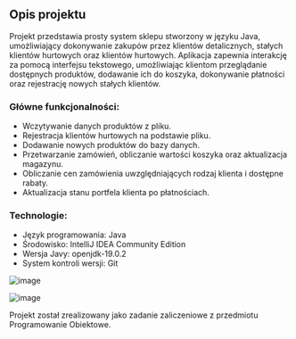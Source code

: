 ## Opis projektu

Projekt przedstawia prosty system sklepu stworzony w języku Java, umożliwiający dokonywanie zakupów przez klientów detalicznych, stałych klientów hurtowych oraz klientów hurtowych. Aplikacja zapewnia interakcję za pomocą interfejsu tekstowego, umożliwiając klientom przeglądanie dostępnych produktów, dodawanie ich do koszyka, dokonywanie płatności oraz rejestrację nowych stałych klientów.

### Główne funkcjonalności:
- Wczytywanie danych produktów z pliku.
- Rejestracja klientów hurtowych na podstawie pliku.
- Dodawanie nowych produktów do bazy danych.
- Przetwarzanie zamówień, obliczanie wartości koszyka oraz aktualizacja magazynu.
- Obliczanie cen zamówienia uwzględniających rodzaj klienta i dostępne rabaty.
- Aktualizacja stanu portfela klienta po płatnościach.

### Technologie:
- Język programowania: Java
- Środowisko: IntelliJ IDEA Community Edition
- Wersja Javy: openjdk-19.0.2
- System kontroli wersji: Git

![image](https://github.com/user-attachments/assets/2ecc5056-cb49-420e-9948-f96f37c701d2)

![image](https://github.com/user-attachments/assets/7264ef37-48ae-4564-874a-8d0df96d011d)

Projekt został zrealizowany jako zadanie zaliczeniowe z przedmiotu Programowanie Obiektowe.

